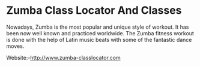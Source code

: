 # Zumba Class Locator And Classes
Nowadays, Zumba is the most popular and unique style of workout. It has been now well known and practiced worldwide. The Zumba fitness workout is done with the help of Latin music beats with some of the fantastic dance moves.

Website:-http://www.zumba-classlocator.com
